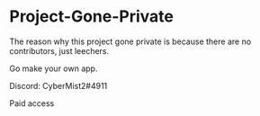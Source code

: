 # Project-Gone-Private

The reason why this project gone private is because there are no contributors, just leechers.

Go make your own app.

Discord: CyberMist2#4911

Paid access
